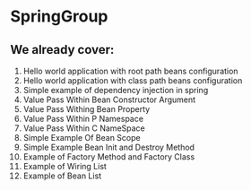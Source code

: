 # SpringGroup

## We already cover:

1. Hello world application with root path beans configuration
2. Hello world application with class path beans configuration
3. Simple example of dependency injection in spring
4. Value Pass Within Bean Constructor Argument
5. Value Pass Withing Bean Property
6. Value Pass Within P Namespace
7. Value Pass Within C NameSpace
8. Simple Example Of Bean Scope
9. Simple Example Bean Init and Destroy Method
10. Example of Factory Method and Factory Class
11. Example of Wiring List
12. Example of Bean List